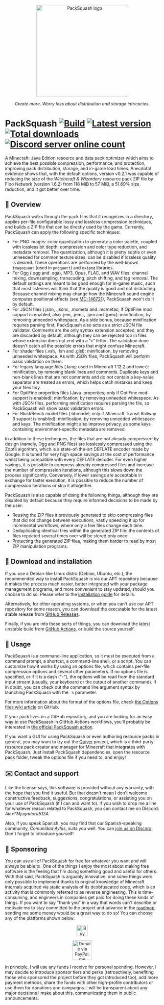 <p align="center"><img src="https://user-images.githubusercontent.com/31966940/124388201-1f40eb80-dce2-11eb-88e8-3934d7d73c0a.png" alt="PackSquash logo" width="300" height="300"></p>
<p align="center"><i>Create more. Worry less about distribution and storage intricacies.</i></p>

# PackSquash [![Build](https://github.com/ComunidadAylas/PackSquash/workflows/Build/badge.svg)](https://github.com/ComunidadAylas/PackSquash/actions?query=workflow%3ABuild) [![Latest version](https://img.shields.io/github/v/release/ComunidadAylas/PackSquash?label=Latest%20version)](https://github.com/ComunidadAylas/PackSquash/releases/latest) [![Total downloads](https://img.shields.io/github/downloads/ComunidadAylas/PackSquash/total?label=Downloads)](https://github.com/ComunidadAylas/PackSquash/releases/latest) [![Discord server online count](https://img.shields.io/discord/85364538328768512?label=Discord&logo=discord)](https://discord.gg/bGUSamzJYp)

A Minecraft: Java Edition resource and data pack optimizer which aims to achieve
the best possible compression, performance, and protection, improving pack
distribution, storage, and in-game load times. Anecdotal evidence shows that,
with the default options, version v0.2.1 was capable of reducing the size of the
_Witchcraft & Wizardary_ resource pack ZIP file by Floo Network (version 1.6.2)
from 118 MiB to 57 MiB, a 51.69% size reduction, and it got better over time.

## 🔎 Overview

PackSquash walks through the pack files that it recognizes in a directory,
applies per-file configurable lossy and lossless compression techniques, and
builds a ZIP file that can be directly used by the game. Currently, PackSquash
can apply the following specific techniques:

* For PNG images: color quantization to generate a color palette, coupled with
  lossless bit depth, compression and color type reduction, and metadata
  removal. The quantization, although it is pretty subtle or even unneeded for
  common texture sizes, can be disabled if lossless quality is desired. These
  operations are performed by the well-known `imagequant` (used in `pngquant`)
  and `oxipng` libraries.
* For Ogg (.ogg and .oga), MP3, Opus, FLAC, and WAV files: channel mixing,
  downsampling, transcoding, pitch shifting, and tag removal. The default
  settings are meant to be good enough for in-game music, such that most
  listeners will think that the quality is good and not distracting. Because
  channel mixing may change how the Minecraft sound engine computes positional
  effects (see [MC-146721](https://bugs.mojang.com/browse/MC-146721)),
  PackSquash won't do it by default.
* For JSON files (.json, .jsonc, .mcmeta and .mcmetac; if OptiFine mod support
  is enabled, also .jem, .jemc, .jpm and .jpmc): minification, by removing
  unneeded whitespace. As a side bonus, because minification requires parsing
  first, PackSquash also acts as a strict JSON file validator. Comments are the
  only syntax extension accepted, and they are discarded by default, although
  they can be rejected too in files whose extension does not end with a "c"
  letter. The validation done doesn't catch all the possible errors that might
  confuse Minecraft.
* For shader files (.vsh, .fsh and .glsl): minification, by removing unneeded
  whitespace. As with JSON files, PackSquash will perform basic validation on
  them.
* For legacy language files (.lang; used in Minecraft 1.12.2 and lower):
  minification, by removing blank lines and comments. Duplicate keys and
  non-blank lines that are not comments and do not contain a key-value separator
  are treated as errors, which helps catch mistakes and keep your files tidy.
* For OptiFine properties files (Java .properties; only if OptiFine mod support
  is enabled): minification, by removing unneeded whitespace. As with JSON
  files, performing minification requires parsing the file, so PackSquash will
  show basic validation errors.
* For BlockBench model files (.bbmodel; only if Minecraft Transit Railway 3
  support is enabled): minification, by removing unneeded whitespace and keys.
  The minification might also improve privacy, as some keys containing
  environment-specific metadata are removed.

In addition to these techniques, the files that are not already compressed by
design (namely, Ogg and PNG files) are losslessly compressed using the Zopfli
algorithm, which is a state-of-the-art DEFLATE encoder made by Google. It is
tuned for very high space savings at the cost of performance whilst being
compatible with every DEFLATE decoder. For even higher savings, it is possible
to compress already compressed files and increase the number of compression
iterations, although this slows down the process significantly. Conversely, if
lower savings are acceptable in exchange for faster execution, it is possible to
reduce the number of compression iterations or skip it altogether.

PackSquash is also capable of doing the following things, although they are
disabled by default because they require informed decisions to be made by the
user:

* Reusing the ZIP files it previously generated to skip compressing files that
  did not change between executions, vastly speeding it up for incremental
  workflows, where only a few files change each time.
* Deduplicating identical files within the generated ZIP file: the contents of
  files repeated several times over will be stored only once.
* Protecting the generated ZIP files, making them harder to read by most ZIP
  manipulation programs.

## 🔗 Download and installation

If you use a Debian-like Linux distro (Debian, Ubuntu, etc.), the recommended
way to install PackSquash is via our APT repository because it makes the process
much easier, better integrated with your package management programs, and more
convenient to stay updated, should you choose to do so. Please refer to the
[installation
guide](https://github.com/ComunidadAylas/PackSquash/wiki/Installation-guide) for
details.

Alternatively, for other operating systems, or when you can't use our APT
repository for some reason, you can download the executable for the latest
stable release from [GitHub
Releases](https://github.com/ComunidadAylas/PackSquash/releases/latest).

Finally, if you are into these sorts of things, you can download the latest
unstable build from [GitHub
Actions](https://github.com/ComunidadAylas/PackSquash/actions?query=branch%3Amaster),
or build the source yourself.

## 📝 Usage

PackSquash is a command-line application, so it must be executed from a command
prompt, a shortcut, a command-line shell, or a script. You can customize how it
works by using an options file, which contains per-file compression options and
several other parameters. If no options file is specified, or if it is a dash
("-"), the options will be read from the standard input stream (usually, your
keyboard or the output of another command). If in doubt, you can check out the
command line argument syntax by launching PackSquash with the `-h` parameter.

For more information about the format of the options file, check [the Options
files wiki
article](https://github.com/ComunidadAylas/PackSquash/wiki/Options-files) on
GitHub.

If your pack lives on a GitHub repository, and you are looking for an easy way
to use PackSquash in GitHub Actions workflows, you'll probably be interested in
[the official PackSquash
action](https://github.com/marketplace/actions/packsquash).

If you want a GUI for using PackSquash or even authoring resource packs in
general, you may want to try out the
[Quiver](https://github.com/DeflatedPickle/Quiver) project, which is a
third-party resource pack creator and manager for Minecraft that integrates with
PackSquash. Just install PackSquash dependencies, open the resource pack folder,
tweak the options file if you need to, and enjoy!

## ✉️ Contact and support

Like the license says, this software is provided without any warranty, with the
hope that you find it useful. But that doesn't mean I don't welcome constructive
feedback, suggestions, congratulations, or assisting you on your use of
PackSquash (if I can and want to). If you wish to drop me a line for whatever
reason related to PackSquash, you can contact me on Discord:
_AlexTMjugador#5124_.

Also, if you speak Spanish, you may find that our Spanish-speaking community,
_Comunidad Aylas_, suits you well. You can [join us on
Discord](https://discord.gg/bGUSamzJYp). Don't forget to introduce yourself!

## 🎁 Sponsoring

You can use all of PackSquash for free for whatever you want and will always be
able to. One of the things I enjoy the most about making free software is the
feeling that I'm doing something good and useful for others. With that said,
PackSquash is arguably innovative, and some things were only possible to
implement thanks to original knowledge of Minecraft internals acquired via
static analysis of its deobfuscated code, which is an activity that is commonly
referred to as reverse engineering. This is time-consuming, and engineers in
companies get paid for doing these kinds of things. If you want to say "thank
you" in a way that words can't describe or motivate me to stay committed to the
project and advance in the
[roadmap](https://github.com/ComunidadAylas/PackSquash/projects/1), sending me
some money would be a great way to do so! You can choose any of the platforms
shown below:

<p align="center"><a href="https://ko-fi.com/K3K758Q08"><img src="https://cdn.ko-fi.com/cdn/kofi2.png?v=2" alt="Buy me a coffee at ko-fi.com" height="36"/></a></p>
<p align="center"><a href="https://www.paypal.me/alejandrogonzalezg98"><img src="https://icon-library.com/images/paypal-donate-icon/paypal-donate-icon-7.jpg" alt="Donate via PayPal.me" height="64"/></a></p>

In principle, I will use any funds I receive for personal spending. However, I
may decide to introduce sponsor tiers and perks (retroactively, benefiting those
who sponsored the project before they got introduced too), add more payment
methods, share the funds with other high-profile contributors or use them for
donations and campaigns. I will be transparent about any major decisions I make
about this, communicating them in public announcements.
